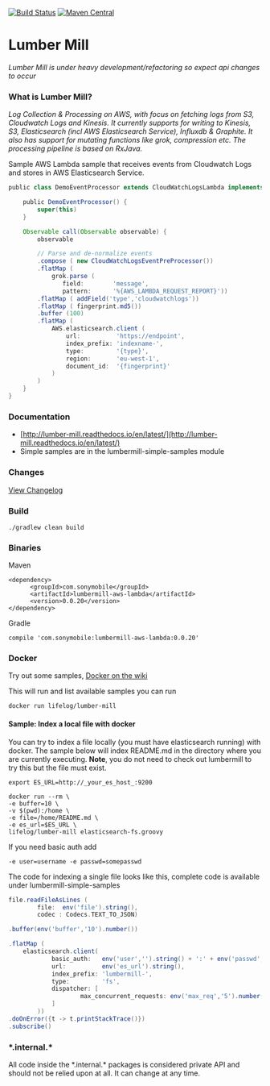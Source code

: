 [![Build Status](https://travis-ci.org/sonyxperiadev/lumber-mill.svg?branch=master)](https://travis-ci.org/sonyxperiadev/lumber-mill) [![Maven Central](https://maven-badges.herokuapp.com/maven-central/com.sonymobile/lumbermill-core/badge.svg)](https://maven-badges.herokuapp.com/maven-central/com.sonymobile/lumbermill-core)
# Lumber Mill

*Lumber Mill is under heavy development/refactoring so expect api changes to occur*

### What is Lumber Mill?
*Log Collection & Processing on AWS, with focus on fetching logs from S3, Cloudwatch Logs and Kinesis.
It currently supports for writing to Kinesis, S3, Elasticsearch (incl AWS Elasticsearch Service), Influxdb & Graphite. It also 
has support for mutating functions like grok, compression etc. The processing pipeline is based on RxJava.*


Sample AWS Lambda sample that receives events from Cloudwatch Logs and stores in AWS Elasticsearch Service.

```groovy
public class DemoEventProcessor extends CloudWatchLogsLambda implements EventProcessor {

    public DemoEventProcessor() {
        super(this)
    }

    Observable call(Observable observable) {
        observable

        // Parse and de-normalize events
        .compose ( new CloudWatchLogsEventPreProcessor())
        .flatMap (  
            grok.parse (
               field:        'message',
               pattern:      '%{AWS_LAMBDA_REQUEST_REPORT}'))
        .flatMap ( addField('type','cloudwatchlogs'))
        .flatMap ( fingerprint.md5())
        .buffer (100)
        .flatMap (
            AWS.elasticsearch.client (
                url:          'https://endpoint',
                index_prefix: 'indexname-',
                type:         '{type}',
                region:       'eu-west-1',
                document_id:  '{fingerprint}'
            )
        )
    }
}
```


### Documentation
* [http://lumber-mill.readthedocs.io/en/latest/](http://lumber-mill.readthedocs.io/en/latest/)
* Simple samples are in the lumbermill-simple-samples module

### Changes
[View Changelog](CHANGELOG.md)

### Build

    ./gradlew clean build
    
### Binaries

Maven

    <dependency>
          <groupId>com.sonymobile</groupId>
          <artifactId>lumbermill-aws-lambda</artifactId>
          <version>0.0.20</version>
    </dependency>

Gradle

    compile 'com.sonymobile:lumbermill-aws-lambda:0.0.20'
    
### Docker

Try out some samples, [Docker on the wiki](https://github.com/sonyxperiadev/lumber-mill/wiki/0.1.-Run-with-docker)

This will run and list available samples you can run

    docker run lifelog/lumber-mill 
    
#### Sample: Index a local file with docker

You can try to index a file locally (you must have elasticsearch running) with docker. The sample below will index README.md
in the directory where you are currently executing. **Note**, you do not need to check out lumbermill to try this but the file
must exist.

    export ES_URL=http://_your_es_host_:9200
     
    docker run --rm \
    -e buffer=10 \
    -v $(pwd):/home \
    -e file=/home/README.md \
    -e es_url=$ES_URL \
    lifelog/lumber-mill elasticsearch-fs.groovy
    
If you need basic auth add
    
    -e user=username -e passwd=somepasswd


The code for indexing a single file looks like this, complete code is available under lumbermill-simple-samples

```groovy
file.readFileAsLines (
        file:  env('file').string(),
        codec : Codecs.TEXT_TO_JSON)

.buffer(env('buffer','10').number())

.flatMap (
    elasticsearch.client(
            basic_auth:   env('user','').string() + ':' + env('passwd','').string(),
            url:          env('es_url').string(),
            index_prefix: 'lumbermill-',
            type:         'fs',
            dispatcher: [
                    max_concurrent_requests: env('max_req','5').number()
            ]
        ))
.doOnError({t -> t.printStackTrace()})
.subscribe()
```
    
### \*.internal.\*

All code inside the \*.internal.\* packages is considered private API and should not be relied upon at all. It can change at any time.
    
